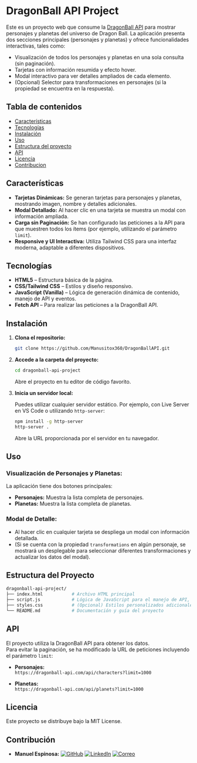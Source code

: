# DragonBall API Project

Este es un proyecto web que consume la [DragonBall API](https://dragonball-api.com) para mostrar personajes y planetas del universo de Dragon Ball. La aplicación presenta dos secciones principales (personajes y planetas) y ofrece funcionalidades interactivas, tales como:

- Visualización de todos los personajes y planetas en una sola consulta (sin paginación).
- Tarjetas con información resumida y efecto hover.
- Modal interactivo para ver detalles ampliados de cada elemento.
- (Opcional) Selector para transformaciones en personajes (si la propiedad se encuentra en la respuesta).

## Tabla de contenidos

- [Características](#características)
- [Tecnologías](#tecnologías)
- [Instalación](#instalación)
- [Uso](#uso)
- [Estructura del proyecto](#estructura-del-proyecto)
- [API](#api)
- [Licencia](#licencia)
- [Contribucion](#contribución)

## Características

- **Tarjetas Dinámicas:** Se generan tarjetas para personajes y planetas, mostrando imagen, nombre y detalles adicionales.
- **Modal Detallado:** Al hacer clic en una tarjeta se muestra un modal con información ampliada.
- **Carga sin Paginación:** Se han configurado las peticiones a la API para que muestren todos los ítems (por ejemplo, utilizando el parámetro `limit`).
- **Responsive y UI Interactiva:** Utiliza Tailwind CSS para una interfaz moderna, adaptable a diferentes dispositivos.

## Tecnologías

- **HTML5** – Estructura básica de la página.
- **CSS/Tailwind CSS** – Estilos y diseño responsivo.
- **JavaScript (Vanilla)** – Lógica de generación dinámica de contenido, manejo de API y eventos.
- **Fetch API** – Para realizar las peticiones a la DragonBall API.

## Instalación

1. **Clona el repositorio:**

    ```bash
    git clone https://github.com/Manusitox360/DragonBallAPI.git
    ```

2. **Accede a la carpeta del proyecto:**

    ```bash
    cd dragonball-api-project
    ```

    Abre el proyecto en tu editor de código favorito.

3. **Inicia un servidor local:**

    Puedes utilizar cualquier servidor estático. Por ejemplo, con Live Server en VS Code o utilizando `http-server`:

    ```bash
    npm install -g http-server
    http-server .
    ```

    Abre la URL proporcionada por el servidor en tu navegador.

## Uso

### Visualización de Personajes y Planetas:

La aplicación tiene dos botones principales:

- **Personajes:** Muestra la lista completa de personajes.
- **Planetas:** Muestra la lista completa de planetas.

### Modal de Detalle:

- Al hacer clic en cualquier tarjeta se despliega un modal con información detallada.
- (Si se cuenta con la propiedad `transformations` en algún personaje, se mostrará un desplegable para seleccionar diferentes transformaciones y actualizar los datos del modal).

## Estructura del Proyecto

```bash
dragonball-api-project/
├── index.html           # Archivo HTML principal
├── script.js            # Lógica de JavaScript para el manejo de API, tarjetas y modal
├── styles.css           # (Opcional) Estilos personalizados adicionales o configuración de Tailwind
└── README.md            # Documentación y guía del proyecto
```

## API

El proyecto utiliza la DragonBall API para obtener los datos.  
Para evitar la paginación, se ha modificado la URL de peticiones incluyendo el parámetro `limit`:

- **Personajes:**  
  `https://dragonball-api.com/api/characters?limit=1000`

- **Planetas:**  
  `https://dragonball-api.com/api/planets?limit=1000`

## Licencia

Este proyecto se distribuye bajo la MIT License.

## Contribución 

- **Manuel Espinosa:**  [![GitHub](https://img.shields.io/badge/GitHub-Perfil-black?style=flat-square&logo=github)](https://github.com/Manusitox360)
[![LinkedIn](https://img.shields.io/badge/LinkedIn-Perfil-blue?style=flat-square&logo=linkedin)](https://www.linkedin.com/in/manuel-espinosa-guillén-950781294/)
[![Correo](https://img.shields.io/badge/Email-Contacto-red?style=flat-square&logo=gmail)](mailto:espinosaguillenmanuel@gmail.com)